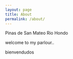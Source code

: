 ```yaml
---
layout: page
title: About
permalink: /about/
---
```


Pinas de San Mateo Rio Hondo

welcome to my parlour..

[jekyll-organization]: https://github.com/jekyll

bienvendudos 
